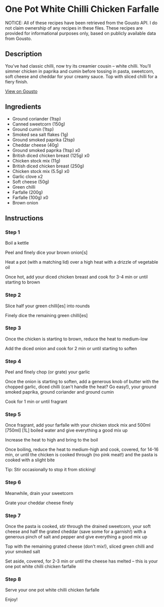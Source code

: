 # One Pot White Chilli Chicken Farfalle

NOTICE: All of these recipes have been retrieved from the Gousto API. I do not claim ownership of any recipes in these files. These recipes are provided for informational purposes only, based on publicly available data from Gousto.

## Description

You’ve had classic chilli, now try its creamier cousin – white chilli. You’ll simmer chicken in paprika and cumin before tossing in pasta, sweetcorn, soft cheese and cheddar for your creamy sauce. Top with sliced chilli for a fiery finish.

[View on Gousto](https://www.gousto.co.uk/recipes/cookbook/one-pot-white-chilli-chicken-farfalle)

## Ingredients

- Ground coriander (1tsp)
- Canned sweetcorn (150g)
- Ground cumin (1tsp)
- Smoked sea salt flakes (1g)
- Ground smoked paprika (2tsp)
- Cheddar cheese (40g)
- Ground smoked paprika (1tsp) x0
- British diced chicken breast (125g) x0
- Chicken stock mix (11g)
- British diced chicken breast (250g)
- Chicken stock mix (5.5g) x0
- Garlic clove x2
- Soft cheese (50g)
- Green chilli
- Farfalle (200g)
- Farfalle (100g) x0
- Brown onion

## Instructions


### Step 1

Boil a kettle

Peel and finely dice your brown onion[s]

Heat a pot (with a matching lid) over a high heat with a drizzle of vegetable oil

Once hot, add your diced chicken breast and cook for 3-4 min or until starting to brown


### Step 2

Slice half your green chilli[es] into rounds

Finely dice the remaining green chilli[es]


### Step 3

Once the chicken is starting to brown, reduce the heat to medium-low

Add the diced onion and cook for 2 min or until starting to soften


### Step 4

Peel and finely chop (or grate) your garlic

Once the onion is starting to soften, add a generous knob of butter with the chopped garlic, diced chilli (can't handle the heat? Go easy!), your ground smoked paprika, ground coriander and ground cumin

Cook for 1 min or until fragrant


### Step 5

Once fragrant, add your farfalle with your chicken stock mix and 500ml <span class="text-purple">[750ml]<span class="text-danger"> </span>[1L] </span>boiled water and give everything a good mix up

Increase the heat to high and bring to the boil

Once boiling, reduce the heat to medium-high and cook, covered, for 14-16 min, or until the chicken is cooked through (no pink meat!) and the pasta is cooked with a slight bite

Tip: Stir occasionally to stop it from sticking!


### Step 6

Meanwhile, drain your sweetcorn

Grate your cheddar cheese finely


### Step 7

Once the pasta is cooked, stir through the drained sweetcorn, your soft cheese and half the grated cheddar (save some for a garnish!) with a generous pinch of salt and pepper and give everything a good mix up

Top with the remaining grated cheese (don't mix!), sliced green chilli and your smoked salt

Set aside, covered, for 2-3 min or until the cheese has melted – this is your one pot white chilli chicken farfalle

### Step 8

Serve your one pot white chilli chicken farfalle

Enjoy!

